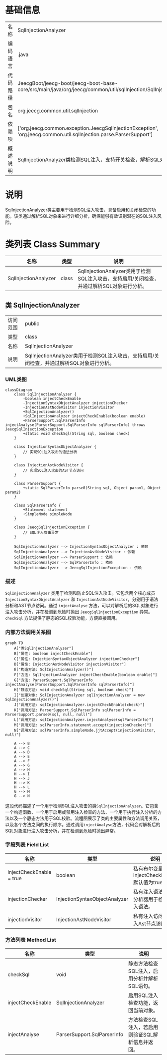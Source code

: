 # 基础信息

|      |      |
|------|------|
| 名称 | SqlInjectionAnalyzer |
| 编码语言 | .java |
| 代码路径 | JeecgBoot/jeecg-boot/jeecg-boot-base-core/src/main/java/org/jeecg/common/util/sqlInjection/SqlInjectionAnalyzer.java |
| 包名 | org.jeecg.common.util.sqlInjection |
| 依赖项 | ['org.jeecg.common.exception.JeecgSqlInjectionException', 'org.jeecg.common.util.sqlInjection.parse.ParserSupport'] |
| 概述说明 | SqlInjectionAnalyzer类检测SQL注入，支持开关检查，解析SQL对象分析。 |

# 说明

SqlInjectionAnalyzer类主要用于检测SQL注入攻击，具备启用和关闭检查的功能。该类通过解析SQL对象来进行详细分析，确保能够有效识别潜在的SQL注入风险。

# 类列表 Class Summary

| 名称   | 类型  | 说明 |
|-------|------|-------------|
| SqlInjectionAnalyzer | class | SqlInjectionAnalyzer类用于检测SQL注入攻击，支持启用/关闭检查，并通过解析SQL对象进行分析。 |



## 类 SqlInjectionAnalyzer

|      |      |
|------|------|
| 访问范围 | public |
| 类型 | class |
| 名称 | SqlInjectionAnalyzer |
| 说明 | SqlInjectionAnalyzer类用于检测SQL注入攻击，支持启用/关闭检查，并通过解析SQL对象进行分析。 |


### UML类图

```mermaid
classDiagram
    class SqlInjectionAnalyzer {
        -boolean injectCheckEnable
        -InjectionSyntaxObjectAnalyzer injectionChecker
        -InjectionAstNodeVisitor injectionVisitor
        +SqlInjectionAnalyzer()
        +SqlInjectionAnalyzer injectCheckEnable(boolean enable)
        +ParserSupport.SqlParserInfo injectAnalyse(ParserSupport.SqlParserInfo sqlParserInfo) throws JeecgSqlInjectionException
        +static void checkSql(String sql, boolean check)
    }

    class InjectionSyntaxObjectAnalyzer {
        // 实现SQL注入攻击的语法分析
    }

    class InjectionAstNodeVisitor {
        // 实现SQL注入攻击的AST节点访问
    }

    class ParserSupport {
        +static SqlParserInfo parse0(String sql, Object param1, Object param2)
    }

    class SqlParserInfo {
        +Statement statement
        +SimpleNode simpleNode
    }

    class JeecgSqlInjectionException {
        // SQL注入攻击异常
    }

    SqlInjectionAnalyzer --> InjectionSyntaxObjectAnalyzer : 依赖
    SqlInjectionAnalyzer --> InjectionAstNodeVisitor : 依赖
    SqlInjectionAnalyzer --> ParserSupport : 依赖
    SqlInjectionAnalyzer --> SqlParserInfo : 依赖
    SqlInjectionAnalyzer --> JeecgSqlInjectionException : 依赖
```

### 描述
`SqlInjectionAnalyzer` 类用于检测和防止SQL注入攻击。它包含两个核心成员 `InjectionSyntaxObjectAnalyzer` 和 `InjectionAstNodeVisitor`，分别用于语法分析和AST节点访问。通过 `injectAnalyse` 方法，可以对解析后的SQL对象进行注入攻击分析，并在检测到危险时抛出 `JeecgSqlInjectionException` 异常。`checkSql` 方法提供了静态的SQL校验功能，方便直接调用。


### 内部方法调用关系图

```mermaid
graph TD
    A["类SqlInjectionAnalyzer"]
    B["属性: boolean injectCheckEnable"]
    C["属性: InjectionSyntaxObjectAnalyzer injectionChecker"]
    D["属性: InjectionAstNodeVisitor injectionVisitor"]
    E["构造方法: SqlInjectionAnalyzer()"]
    F["方法: SqlInjectionAnalyzer injectCheckEnable(boolean enable)"]
    G["方法: ParserSupport.SqlParserInfo injectAnalyse(ParserSupport.SqlParserInfo sqlParserInfo)"]
    H["静态方法: void checkSql(String sql, boolean check)"]
    I["创建对象: SqlInjectionAnalyzer sqlInjectionAnalyzer = new SqlInjectionAnalyzer()"]
    J["调用方法: sqlInjectionAnalyzer.injectCheckEnable(check)"]
    K["调用方法: ParserSupport.SqlParserInfo sqlParserInfo = ParserSupport.parse0(sql, null, null)"]
    L["调用方法: sqlInjectionAnalyzer.injectAnalyse(sqlParserInfo)"]
    M["调用方法: sqlParserInfo.statement.accept(injectionChecker)"]
    N["调用方法: sqlParserInfo.simpleNode.jjtAccept(injectionVisitor, null)"]

    A --> B
    A --> C
    A --> D
    A --> E
    A --> F
    A --> G
    A --> H
    H --> I
    H --> J
    H --> K
    H --> L
    G --> M
    G --> N
```

这段代码描述了一个用于检测SQL注入攻击的类`SqlInjectionAnalyzer`。它包含一个构造函数、一个用于启用或禁用注入检查的方法、一个用于执行注入分析的方法以及一个静态方法用于SQL校验。流程图展示了类的主要属性和方法调用关系，以及各个方法之间的执行顺序。通过调用`injectAnalyse`方法，代码会对解析后的SQL对象进行注入攻击分析，并在检测到危险时抛出异常。

### 字段列表 Field List

| 名称  | 类型  | 说明 |
|-------|-------|------|
| injectCheckEnable = true | boolean | 私有布尔变量injectCheckEnable默认值为true。 |
| injectionChecker | InjectionSyntaxObjectAnalyzer | 私有注入语法对象分析器用于检查注入语法。 |
| injectionVisitor | InjectionAstNodeVisitor | 私有注入访问器注入Ast节点访问者。 |

### 方法列表 Method List

| 名称  | 类型  | 说明 |
|-------|-------|------|
| checkSql | void | 静态方法检查SQL注入，启用分析并解析SQL语句。 |
| injectCheckEnable | SqlInjectionAnalyzer | 启用SQL注入检查功能，返回当前对象。 |
| injectAnalyse | ParserSupport.SqlParserInfo | 方法检查SQL注入，若启用则验证SQL解析信息并返回。 |





